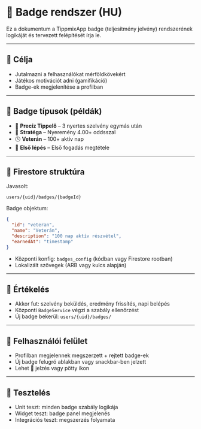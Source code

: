 # 🥇 Badge rendszer (HU)

Ez a dokumentum a TippmixApp badge (teljesítmény jelvény) rendszerének logikáját és tervezett felépítését írja le.

---

## 🎯 Célja

- Jutalmazni a felhasználókat mérföldkövekért
- Játékos motivációt adni (gamifikáció)
- Badge-ek megjelenítése a profilban

---

## 🧾 Badge típusok (példák)

- 🎯 **Precíz Tippelő** – 3 nyertes szelvény egymás után
- 🧠 **Stratéga** – Nyeremény 4.00+ oddsszal
- 🕓 **Veterán** – 100+ aktív nap
- 🏅 **Első lépés** – Első fogadás megtétele

---

## 📁 Firestore struktúra

Javasolt:

```
users/{uid}/badges/{badgeId}
```

Badge objektum:

```json
{
  "id": "veteran",
  "name": "Veterán",
  "description": "100 nap aktív részvétel",
  "earnedAt": "timestamp"
}
```

- Központi konfig: `badges_config` (kódban vagy Firestore rootban)
- Lokalizált szövegek (ARB vagy kulcs alapján)

---

## 🔁 Értékelés

- Akkor fut: szelvény beküldés, eredmény frissítés, napi belépés
- Központi `BadgeService` végzi a szabály ellenőrzést
- Új badge bekerül: `users/{uid}/badges/`

---

## 🧠 Felhasználói felület

- Profilban megjelennek megszerzett + rejtett badge-ek
- Új badge felugró ablakban vagy snackbar-ben jelzett
- Lehet 🔔 jelzés vagy pötty ikon

---

## 🧪 Tesztelés

- Unit teszt: minden badge szabály logikája
- Widget teszt: badge panel megjelenés
- Integrációs teszt: megszerzés folyamata
